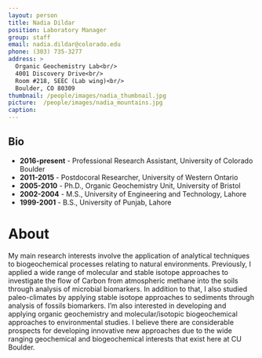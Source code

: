 ```yaml
---
layout: person
title: Nadia Dildar
position: Laboratory Manager
group: staff
email: nadia.dildar@colorado.edu
phone: (303) 735-3277
address: >
  Organic Geochemistry Lab<br/>
  4001 Discovery Drive<br/>
  Room #218, SEEC (Lab wing)<br/>
  Boulder, CO 80309
thumbnail: /people/images/nadia_thumbnail.jpg
picture:  /people/images/nadia_mountains.jpg
caption:
---
```


## Bio

- **2016-present** - Professional Research Assistant, University of Colorado Boulder
- **2011-2015** - Postdocoral Researcher, University of Western Ontario
- **2005-2010** - Ph.D., Organic Geochemistry Unit, University of Bristol
- **2002-2004** - M.S., University of Engineering and Technology, Lahore
- **1999-2001** - B.S., University of Punjab, Lahore

# About

My main research interests involve the application of analytical techniques to biogeochemical processes relating to natural environments. Previously, I applied a wide range of molecular and stable isotope approaches to investigate the flow of Carbon from atmospheric methane into the soils through analysis of microbial biomarkers. In addition to that, I also studied paleo-climates by applying stable isotope approaches to sediments through analysis of fossils biomarkers. I’m also interested in developing and applying organic geochemistry and molecular/isotopic biogeochemical approaches to environmental studies. I believe there are considerable prospects for developing innovative new approaches due to the wide ranging geochemical and biogeochemical interests that exist here at CU Boulder.
